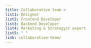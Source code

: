 ```yaml
---
title: Collaborative team >
list1: Designer
list2: Frontend Developer
list3: Backend Developer
list4: Marketing & Strategyst expert
list5: " "
link: collaborative-team/
---
```

